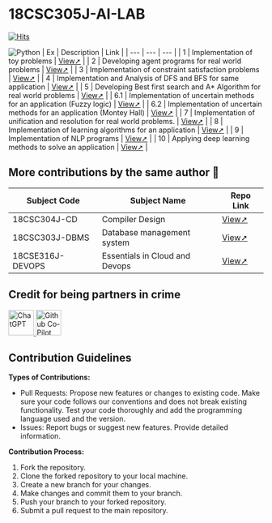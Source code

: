 # 18CSC305J-AI-LAB 

[![Hits](https://hits.sh/github.com/VikashPR/18CSC305J-AI.svg?extraCount=3588)](https://hits.sh/github.com/VikashPR/18CSC305J-AI/)

![Python](https://img.shields.io/badge/Python-FFD43B?style=for-the-badge&logo=python&logoColor=blue)
| Ex | Description | Link |
| --- | --- | --- |
| 1 | Implementation of toy problems | [View➚](https://github.com/VikashPR/AI/blob/main/ToyProblem.py) |
| 2 | Developing agent programs for real world problems | [View➚](https://github.com/VikashPR/AI/blob/main/Grapy-Coloring.py) |
| 3 | Implementation of constraint satisfaction problems | [View➚](https://github.com/VikashPR/AI/blob/main/CSP.py) |
| 4 | Implementation and Analysis of DFS and BFS for same application | [View➚](https://github.com/VikashPR/AI/blob/main/BFS-DFS.py) |
| 5 | Developing Best first search and A* Algorithm for real world problems | [View➚](https://github.com/VikashPR/AI/blob/main/A_Star-BFS.py) |
| 6.1 | Implementation of uncertain methods for an application (Fuzzy logic) | [View➚](https://github.com/VikashPR/AI/blob/main/FuzzyLogic.py) |
| 6.2 | Implementation of uncertain methods for an application (Montey Hall) | [View➚](https://github.com/VikashPR/AI/blob/main/MontyHall.py) |
| 7 | Implementation of unification and resolution for real world problems. | [View➚](https://github.com/VikashPR/AI/tree/main/Unification-Resolution) |
| 8 | Implementation of learning algorithms for an application | [View➚](https://github.com/VikashPR/AI/tree/main/Learning-Algorithms) |
| 9 | Implementation of NLP programs | [View➚](https://github.com/VikashPR/AI/blob/main/NLP.py) |
| 10 | Applying deep learning methods to solve an application | [View➚](https://github.com/VikashPR/AI/blob/main/DeepLearning.py) |


## More contributions by the same author 🚀
| Subject Code | Subject Name| Repo Link |
| -- | -- | -- |
| 18CSC304J-CD | Compiler Design | [View➚](https://github.com/VikashPR/18CSC304J-CD) | 
| 18CSC303J-DBMS | Database management system | [View➚](https://github.com/VikashPR/18CSC303J-DBMS) | 
| 18CSE316J-DEVOPS | Essentials in Cloud and Devops | [View➚](https://github.com/VikashPR/18CSE316J-DEVOPS) | 


## Credit for being partners in crime

<p align="left">
  <a  href="https://openai.com/blog/chatgpt" target="_blank">
  <img width="50" src="https://raw.githubusercontent.com/lencx/ChatGPT/main/public/logo.png" alt="ChatGPT">
  </a>
  <a href="https://github.com/features/copilot" target="_blank">
  <img width="50" src="https://github.gallerycdn.vsassets.io/extensions/github/copilot/1.77.9225/1677787102885/Microsoft.VisualStudio.Services.Icons.Default" alt="Github Co-Pilot">
  </a>
</p>

## Contribution Guidelines

**Types of Contributions:**
- Pull Requests: Propose new features or changes to existing code. Make sure your code follows our conventions and does not break existing functionality. Test your code thoroughly and add the programming language used and the version.
- Issues: Report bugs or suggest new features. Provide detailed information.

**Contribution Process:**
1. Fork the repository.
2. Clone the forked repository to your local machine.
3. Create a new branch for your changes.
4. Make changes and commit them to your branch.
5. Push your branch to your forked repository.
6. Submit a pull request to the main repository.
